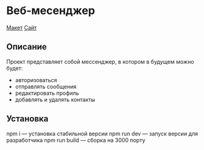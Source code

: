 # Веб-месенджер
[Макет](https://www.figma.com/file/jF5fFFzgGOxQeB4CmKWTiE/Chat_external_link?node-id=0%3A1&t=zquMHUAZWFSwxTwZ-0) 
[Сайт](https://ornate-pastelito-e830da.netlify.app/)

## Описание

Проект представляет собой мессенджер, в котором в будущем можно будет:

- авторизоваться
- отправлять сообщения
- редактировать профиль
- добавлять и удалять контакты

## Установка
npm i — установка стабильной версии
npm run dev — запуск версии для разработчика
npm run build — сборка на 3000 порту
